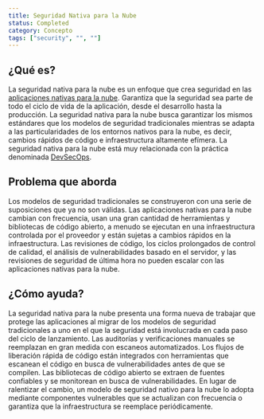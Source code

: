 ```yaml
---
title: Seguridad Nativa para la Nube
status: Completed
category: Concepto
tags: ["security", "", ""]
---
```


## ¿Qué es?

La seguridad nativa para la nube es un enfoque que crea seguridad en las [aplicaciones nativas para la nube](/es/cloud-native-apps/).
Garantiza que la seguridad sea parte de todo el ciclo de vida de la aplicación, desde el desarrollo hasta la producción.
La seguridad nativa para la nube busca garantizar los mismos estándares que los modelos de seguridad tradicionales
mientras se adapta a las particularidades de los entornos nativos para la nube,
es decir, cambios rápidos de código e infraestructura altamente efímera.
La seguridad nativa para la nube está muy relacionada con la práctica denominada [DevSecOps](/es/devsecops/).

## Problema que aborda

Los modelos de seguridad tradicionales se construyeron con una serie de suposiciones que ya no son válidas.
Las aplicaciones nativas para la nube cambian con frecuencia, usan una gran cantidad de herramientas y bibliotecas de código abierto,
a menudo se ejecutan en una infraestructura controlada por el proveedor y están sujetas a cambios rápidos en la infraestructura.
Las revisiones de código, los ciclos prolongados de control de calidad, el análisis de vulnerabilidades basado en el servidor,
y las revisiones de seguridad de última hora no pueden escalar con las aplicaciones nativas para la nube.

## ¿Cómo ayuda?

La seguridad nativa para la nube presenta una forma nueva de trabajar que protege las aplicaciones
al migrar de los modelos de seguridad tradicionales a uno en el que la seguridad está involucrada en cada paso del ciclo de lanzamiento.
Las auditorías y verificaciones manuales se reemplazan en gran medida con escaneos automatizados.
Los flujos de liberación rápida de código están integrados con herramientas que escanean el código en busca de vulnerabilidades antes de que se compilen.
Las bibliotecas de código abierto se extraen de fuentes confiables y se monitorean en busca de vulnerabilidades.
En lugar de ralentizar el cambio, un modelo de seguridad nativo para la nube lo adopta
mediante componentes vulnerables que se actualizan con frecuencia o garantiza que la infraestructura se reemplace periódicamente.
